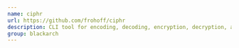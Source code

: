 ```yaml
---
name: ciphr
url: https://github.com/frohoff/ciphr
description: CLI tool for encoding, decoding, encryption, decryption, and hashing streams of data. URL : https://github.com/frohoff/ciphr Groups : blackarch blackarch-crypto
group: blackarch
---
```

